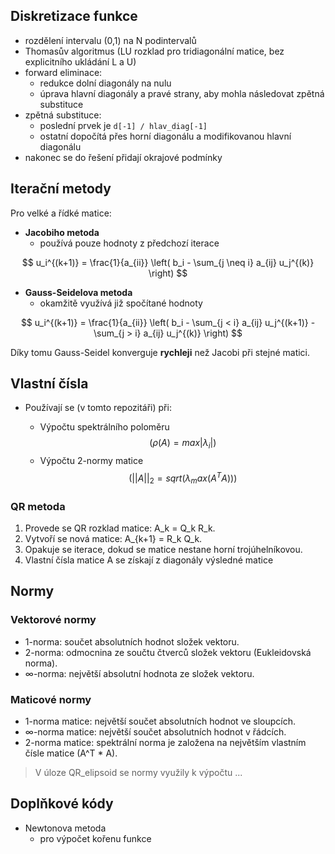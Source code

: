 
## Diskretizace funkce

- rozdělení intervalu (0,1) na N podintervalů
- Thomasův algoritmus (LU rozklad pro tridiagonální matice, bez explicitního ukládání L a U)
- forward eliminace:
  - redukce dolní diagonály na nulu
  - úprava hlavní diagonály a pravé strany, aby mohla následovat zpětná substituce
- zpětná substituce:
  - poslední prvek je `d[-1] / hlav_diag[-1]`
  - ostatní dopočítá přes horní diagonálu a modifikovanou hlavní diagonálu
- nakonec se do řešení přidají okrajové podmínky

## Iterační metody

Pro velké a řídké matice:

- **Jacobiho metoda**
  - používá pouze hodnoty z předchozí iterace

$$
u_i^{(k+1)} = \frac{1}{a_{ii}} \left( b_i - \sum_{j \neq i} a_{ij} u_j^{(k)} \right)
$$

- **Gauss-Seidelova metoda**
  - okamžitě využívá již spočítané hodnoty

$$
u_i^{(k+1)} = \frac{1}{a_{ii}} \left( b_i - \sum_{j < i} a_{ij} u_j^{(k+1)} - \sum_{j > i} a_{ij} u_j^{(k)} \right)
$$

Díky tomu Gauss-Seidel konverguje **rychleji** než Jacobi při stejné matici.

## Vlastní čísla

- Používají se (v tomto repozitáři) při:
  
    - Výpočtu spektrálního poloměru  $$(ρ(A) = max |λ_i|)$$
    - Výpočtu 2-normy matice  $$(||A||_2 = sqrt(λ_max(A^T A)))$$
### QR metoda

 1. Provede se QR rozklad matice: A_k = Q_k R_k.
 2. Vytvoří se nová matice: A_{k+1} = R_k Q_k.
 3. Opakuje se iterace, dokud se matice nestane horní trojúhelníkovou.
 4. Vlastní čísla matice A se získají z diagonály výsledné matice


## Normy
### Vektorové normy

- 1-norma: součet absolutních hodnot složek vektoru.
- 2-norma: odmocnina ze součtu čtverců složek vektoru (Eukleidovská norma).
- ∞-norma: největší absolutní hodnota ze složek vektoru.

### Maticové normy

- 1-norma matice: největší součet absolutních hodnot ve sloupcích.
- ∞-norma matice: největší součet absolutních hodnot v řádcích.
- 2-norma matice: spektrální norma je založena na největším vlastním čísle matice (A^T * A).

> V úloze QR_elipsoid se normy využily k výpočtu ...

## Doplňkové kódy

- Newtonova metoda
  - pro výpočet kořenu funkce
